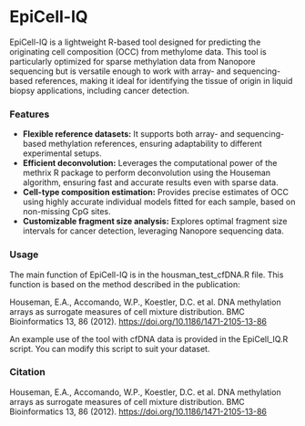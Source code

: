 # EpiCell-IQ
EpiCell-IQ is a lightweight R-based tool designed for predicting the originating cell composition (OCC) from methylome data. This tool is particularly optimized for sparse methylation data from Nanopore sequencing but is versatile enough to work with array- and sequencing-based references, making it ideal for identifying the tissue of origin in liquid biopsy applications, including cancer detection.
### Features
- **Flexible reference datasets:** It supports both array- and sequencing-based methylation references, ensuring adaptability to different experimental setups.
- **Efficient deconvolution:** Leverages the computational power of the methrix R package to perform deconvolution using the Houseman algorithm, ensuring fast and accurate results even with sparse data.
- **Cell-type composition estimation:** Provides precise estimates of OCC using highly accurate individual models fitted for each sample, based on non-missing CpG sites.
- **Customizable fragment size analysis:** Explores optimal fragment size intervals for cancer detection, leveraging Nanopore sequencing data.

### Usage
The main function of EpiCell-IQ is in the housman_test_cfDNA.R file. This function is based on the method described in the publication:

Houseman, E.A., Accomando, W.P., Koestler, D.C. et al. DNA methylation arrays as surrogate measures of cell mixture distribution. BMC Bioinformatics 13, 86 (2012). https://doi.org/10.1186/1471-2105-13-86

An example use of the tool with cfDNA data is provided in the EpiCell_IQ.R script. You can modify this script to suit your dataset.

### Citation
Houseman, E.A., Accomando, W.P., Koestler, D.C. et al. DNA methylation arrays as surrogate measures of cell mixture distribution. BMC Bioinformatics 13, 86 (2012). https://doi.org/10.1186/1471-2105-13-86
